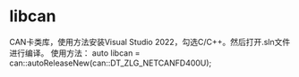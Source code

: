 # libcan
CAN卡类库，使用方法安装Visual Studio 2022，勾选C/C++。然后打开.sln文件进行编译。
使用方法：
auto libcan = can::autoReleaseNew(can::DT_ZLG_NETCANFD400U);
